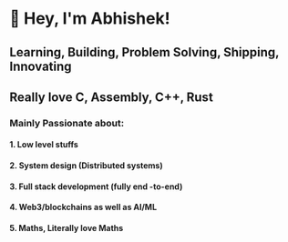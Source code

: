 
# 👋 Hey, I'm Abhishek!  

## Learning, Building, Problem Solving, Shipping, Innovating

## Really love C, Assembly, C++, Rust
### Mainly Passionate about:
#### 1. Low level stuffs
#### 2. System design (Distributed systems)
#### 3. Full stack development (fully end -to-end)
#### 4. Web3/blockchains as well as AI/ML
#### 5. Maths, Literally love Maths

